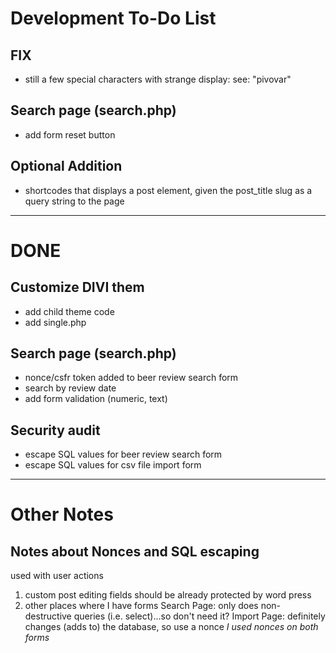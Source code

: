 # Development To-Do List

## FIX
- still a few special characters with strange display:
see: "pivovar"
## Search page (search.php)
- add form reset button
## Optional Addition
- shortcodes that displays a post element, given the post_title slug as a query string to the page

---------------------------------------
# DONE
## Customize DIVI them
- add child theme code
- add single.php

## Search page (search.php)
- nonce/csfr token added to beer review search form
- search by review date
- add form validation (numeric, text)

## Security audit
- escape SQL values for beer review search form
- escape SQL values for csv file import form

---------------------------------------

# Other Notes
## Notes about Nonces and SQL escaping
used with user actions
1. custom post editing fields should be already protected by word press
2. other places where I have forms
Search Page: only does non-destructive queries (i.e. select)...so don't need it?
Import Page: definitely changes (adds to) the database, so use a nonce
*I used nonces on both forms*






